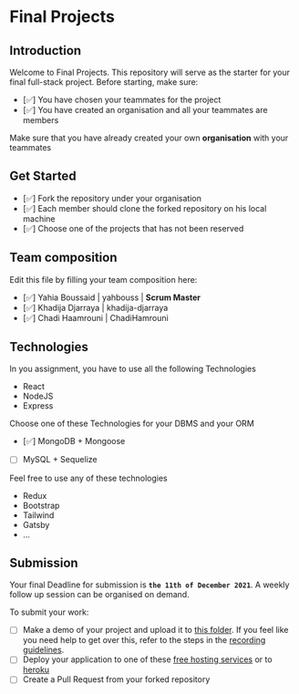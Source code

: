# Final Projects

## Introduction

Welcome to Final Projects. This repository will serve as the starter for your final full-stack project.
Before starting, make sure:

- [✅] You have chosen your teammates for the project
- [✅] You have created an organisation and all your teammates are members

Make sure that you have already created your own **organisation** with your teammates

## Get Started

- [✅] Fork the repository under your organisation
- [✅] Each member should clone the forked repository on his local machine
- [✅] Choose one of the projects that has not been reserved

## Team composition

Edit this file by filling your team composition here:

- [✅] Yahia Boussaid | yahbouss | **Scrum Master**
- [✅] Khadija Djarraya | khadija-djarraya
- [✅] Chadi Haamrouni | ChadiHamrouni

## Technologies

In you assignment, you have to use all the following Technologies

- React
- NodeJS
- Express

Choose one of these Technologies for your DBMS and your ORM

- [✅] MongoDB + Mongoose
- [ ] MySQL + Sequelize

Feel free to use any of these technologies

- Redux
- Bootstrap
- Tailwind
- Gatsby
- ...

## Submission

Your final Deadline for submission is **`the 11th of December 2021`**. A weekly follow up session can be organised on demand.

To submit your work:

- [ ] Make a demo of your project and upload it to [this folder](https://drive.google.com/drive/folders/14ndlnd1BK9EF7XdZLrgrNdtidr3X-r0a?usp=sharing). If you feel like you need help to get over this, refer to the steps in the [recording guidelines](./RECORDING.md).
- [ ] Deploy your application to one of these [free hosting services](https://blogs.devchallenges.io/posts/tJ26U8MhZTPgBSRSwpqr) or to [heroku](https://www.heroku.com/)
- [ ] Create a Pull Request from your forked repository
